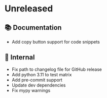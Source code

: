 # Unreleased

## 📚 Documentation
* Add copy button support for code snippets

## 🔩  Internal
* Fix path to changelog file for GitHub release
* Add python 3.11 to test matrix
* Add pre-commit support
* Update dev dependencies
* Fix mypy warnings
